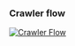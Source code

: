 ### Crawler flow

[![Crawler Flow](https://tinyurl.com/36jpx4ms)](https://tinyurl.com/36jpx4ms)

<!--
Diagram image:

https://mermaid.ink/svg/pako:eNqdV21vozgQ_isWq9W1OjbH-0s-rLRN29NK1d1q291P-WJgIFYMzhnTNlv1v5-BvIAJJHeOVBXmmZnHM-MZ86bFLAFtrpXwTwVFDLcEZxznywLJ9aME_unz598XeTJHsz9ijl8o8FYm3zWi9t0c_QkCbaqIknIFvEQpZzn68u3rafB3EJzAM3Q0fkMcNqxs8ZSxDbpnHAGOV4jxDBfkFxaEFa28sdka69m9BQGx5EGxSBnP0VVGxKqKdBQREVXxGoSO5CuKo-tpQweCXd8tQyKYFJXT-nevguN4F5G4jvFsm1MkxejH94czyt84i6Esj-62LR6K5HQ4BwoHfv1AqgbHCCxWEK9V7hsOZV0h06o_MSUJFiB95UyAYmRa9ypmRUqyiuOIwjVaUFbAxZxVZUzjitZEZBrIMxFbRIoEXqeNfEkSmXFUbZotlCwVL5gDEuxYyjIJmq7lwHNMEnlw3urXS02sIIelNpf_JpDiioqlpndEPzEnNbOyxry1ppZahON1xlklE9uovqyIgJ1iLd9wkmO-XTDKeIv4cLe4W9zfdzAlyJ0nCiqVK-laEsAF6YNWJb0KDB2ZhvFRR6E3s3zHNcLAsMOP10MSN4wnwBV9y5EGvFo_GNU_EDxpwTsYsGeuFTqm6XuO3zOw535SPzhPYLeBJ3gV3RiZtmkbximiKtKQyzJPMFKAPIuuwplr7JYpozr61CVISQFdf3azev76hPpSWYnFzTqbLpAjYFAbURNXcycObd-4vRmIrZ0Yy9XzjjlnLyvAyeQOUlaIe5wTum0Ry6XcFQfZlFdycORl_ayjZ-AJLrCO6tNCFfVH8mt3wkxv89oNH46A3ihH6QME9a8DK2QTmghTI262OhaImFalzPxEJPeIrplBwHb94YEU6-mky0EF41mHJIOHy3YuWyDrkWqOrhvOPMszvcCyHFtH8tH3Pdf2bNMK6vPkz0LDDD3DDxy7d55ac-ORbOTK0YioZKliHvp1n3HYduuWZAWm4wFo5U-TR6MtDfYq2U420QPuZJP735FqzJ6JRD2iz0AKOUkHzIaF1cD6G5UF6uJEwZxPDXluLjxDn57nnUYqbp361-tB7fXyryqPehbViSeb1dCe7Kv4yjSselbJP5br6siYOWGvKKl4PKV7xoF1DJTTGwYCl-vh_l3bSaNYhfU3H-DQSBIFU8f8gWQrMUFtj7sAcov5eiKFe9jflShJAhcgF_KWtq4vKP25Z5uerSYcni4LTQfcD1CUxn6adpAZJ93pQes4Kc0gkXfBoalJpMpQwcWciOEu0jSQS4X1qxF6yWUJ3iqNrI9omsBECkAOUK6EyHUtuVSQ2usGqJjisqxRY1eclFD6tN2AMdYI9wBzbMTtAdaxP9qGc_4Wudezj3qmddQbvfzt9ZyOnu9d7s896n36D-68zg3zcmd-h2QQjHqr1d6Xxbv8kMCVYI_bItbmglega-2nx-4rXJunmJaHt3dJ_R3UIt__Bc2ptTw

Diagram editor:

https://mermaid-js.github.io/mermaid-live-editor/edit#pako:eNqdV21vozgQ_isWq9W1OjbH-0s-rLRN29NK1d1q291P-WJgIFYMzhnTNlv1v5-BvIAJJHeOVBXmmZnHM-MZ86bFLAFtrpXwTwVFDLcEZxznywLJ9aME_unz598XeTJHsz9ijl8o8FYm3zWi9t0c_QkCbaqIknIFvEQpZzn68u3rafB3EJzAM3Q0fkMcNqxs8ZSxDbpnHAGOV4jxDBfkFxaEFa28sdka69m9BQGx5EGxSBnP0VVGxKqKdBQREVXxGoSO5CuKo-tpQweCXd8tQyKYFJXT-nevguN4F5G4jvFsm1MkxejH94czyt84i6Esj-62LR6K5HQ4BwoHfv1AqgbHCCxWEK9V7hsOZV0h06o_MSUJFiB95UyAYmRa9ypmRUqyiuOIwjVaUFbAxZxVZUzjitZEZBrIMxFbRIoEXqeNfEkSmXFUbZotlCwVL5gDEuxYyjIJmq7lwHNMEnlw3urXS02sIIelNpf_JpDiioqlpndEPzEnNbOyxry1ppZahON1xlklE9uovqyIgJ1iLd9wkmO-XTDKeIv4cLe4W9zfdzAlyJ0nCiqVK-laEsAF6YNWJb0KDB2ZhvFRR6E3s3zHNcLAsMOP10MSN4wnwBV9y5EGvFo_GNU_EDxpwTsYsGeuFTqm6XuO3zOw535SPzhPYLeBJ3gV3RiZtmkbximiKtKQyzJPMFKAPIuuwplr7JYpozr61CVISQFdf3azev76hPpSWYnFzTqbLpAjYFAbURNXcycObd-4vRmIrZ0Yy9XzjjlnLyvAyeQOUlaIe5wTum0Ry6XcFQfZlFdycORl_ayjZ-AJLrCO6tNCFfVH8mt3wkxv89oNH46A3ihH6QME9a8DK2QTmghTI262OhaImFalzPxEJPeIrplBwHb94YEU6-mky0EF41mHJIOHy3YuWyDrkWqOrhvOPMszvcCyHFtH8tH3Pdf2bNMK6vPkz0LDDD3DDxy7d55ac-ORbOTK0YioZKliHvp1n3HYduuWZAWm4wFo5U-TR6MtDfYq2U420QPuZJP735FqzJ6JRD2iz0AKOUkHzIaF1cD6G5UF6uJEwZxPDXluLjxDn57nnUYqbp361-tB7fXyryqPehbViSeb1dCe7Kv4yjSselbJP5br6siYOWGvKKl4PKV7xoF1DJTTGwYCl-vh_l3bSaNYhfU3H-DQSBIFU8f8gWQrMUFtj7sAcov5eiKFe9jflShJAhcgF_KWtq4vKP25Z5uerSYcni4LTQfcD1CUxn6adpAZJ93pQes4Kc0gkXfBoalJpMpQwcWciOEu0jSQS4X1qxF6yWUJ3iqNrI9omsBECkAOUK6EyHUtuVSQ2usGqJjisqxRY1eclFD6tN2AMdYI9wBzbMTtAdaxP9qGc_4Wudezj3qmddQbvfzt9ZyOnu9d7s896n36D-68zg3zcmd-h2QQjHqr1d6Xxbv8kMCVYI_bItbmglega-2nx-4rXJunmJaHt3dJ_R3UIt__Bc2ptTw
-->
